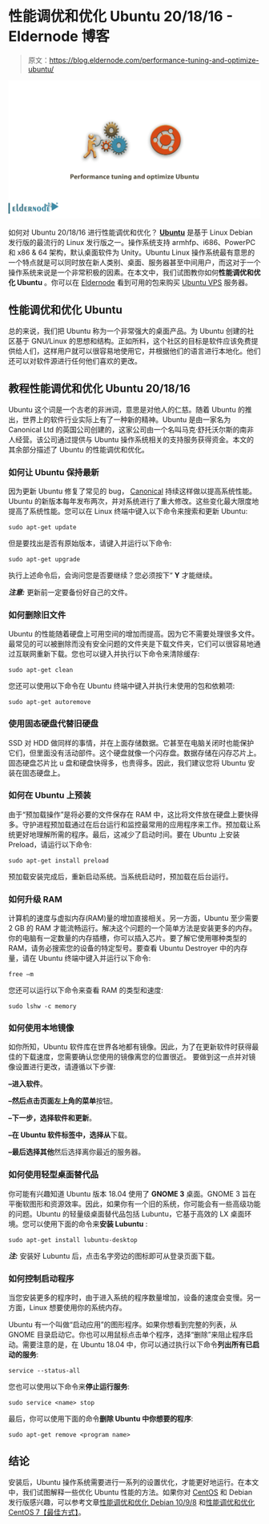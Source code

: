 # 性能调优和优化 Ubuntu 20/18/16 - Eldernode 博客

> 原文：<https://blog.eldernode.com/performance-tuning-and-optimize-ubuntu/>

![Performance tuning and optimize Ubuntu](img/4c21816440c873378867830e4ba293e0.png)

如何对 Ubuntu 20/18/16 进行性能调优和优化？ **[Ubuntu](https://blog.eldernode.com/tag/ubuntu/)** 是基于 Linux Debian 发行版的最流行的 Linux 发行版之一。操作系统支持 armhfp、i686、PowerPC 和 x86 & 64 架构，默认桌面软件为 Unity。Ubuntu Linux 操作系统最有意思的一个特点就是可以同时放在新人类别、桌面、服务器甚至中间用户，而这对于一个操作系统来说是一个非常积极的因素。在本文中，我们试图教你如何**性能调优和优化 Ubuntu** 。你可以在 [Eldernode](https://eldernode.com/) 看到可用的包来购买 [Ubuntu VPS](https://eldernode.com/ubuntu-vps/) 服务器。

## 性能调优和优化 Ubuntu

总的来说，我们把 Ubuntu 称为一个非常强大的桌面产品。为 Ubuntu 创建的社区基于 GNU/Linux 的思想和结构。正如所料，这个社区的目标是软件应该免费提供给人们，这样用户就可以很容易地使用它，并根据他们的语言进行本地化。他们还可以对软件源进行任何他们喜欢的更改。

## 教程性能调优和优化 Ubuntu 20/18/16

Ubuntu 这个词是一个古老的非洲词，意思是对他人的仁慈。随着 Ubuntu 的推出，世界上的软件行业实际上有了一种新的精神。Ubuntu 是由一家名为 Canonical Ltd 的英国公司创建的，这家公司由一个名叫马克·舒托沃尔斯的南非人经营。该公司通过提供与 Ubuntu 操作系统相关的支持服务获得资金。本文的其余部分描述了 Ubuntu 的性能调优和优化。

### 如何让 Ubuntu 保持最新

因为更新 Ubuntu 修复了常见的 bug， [Canonical](https://canonical.com/) 持续这样做以提高系统性能。Ubuntu 的新版本每年发布两次，并对系统进行了重大修改。这些变化最大限度地提高了系统性能。您可以在 Linux 终端中键入以下命令来搜索和更新 Ubuntu:

```
sudo apt-get update
```

但是要找出是否有原始版本，请键入并运行以下命令:

```
sudo apt-get upgrade
```

执行上述命令后，会询问您是否要继续？您必须按下“ **Y** 才能继续。

***注意:*** 更新前一定要备份好自己的文件。

### 如何删除旧文件

Ubuntu 的性能随着硬盘上可用空间的增加而提高。因为它不需要处理很多文件。最常见的可以被删除而没有安全问题的文件夹是下载文件夹，它们可以很容易地通过互联网重新下载。您也可以键入并执行以下命令来清除缓存:

```
sudo apt-get clean
```

您还可以使用以下命令在 Ubuntu 终端中键入并执行未使用的包和依赖项:

```
sudo apt-get autoremove
```

### 使用固态硬盘代替旧硬盘

SSD 对 HDD 做同样的事情，并在上面存储数据。它甚至在电脑关闭时也能保护它们，但里面没有活动部件。这个硬盘就像一个闪存盘。数据存储在闪存芯片上。固态硬盘芯片比 u 盘和硬盘快得多，也贵得多。因此，我们建议您将 Ubuntu 安装在固态硬盘上。

### 如何在 Ubuntu 上预装

由于“预加载操作”是将必要的文件保存在 RAM 中，这比将文件放在硬盘上要快得多。守护进程预加载通过在后台运行和监控最常用的应用程序来工作。预加载让系统更好地理解所需的程序。最后，这减少了启动时间。要在 Ubuntu 上安装 Preload，请运行以下命令:

```
sudo apt-get install preload
```

预加载安装完成后，重新启动系统。当系统启动时，预加载在后台运行。

### 如何升级 RAM

计算机的速度与虚拟内存(RAM)量的增加直接相关。另一方面，Ubuntu 至少需要 2 GB 的 RAM 才能流畅运行。解决这个问题的一个简单方法是安装更多的内存。你的电脑有一定数量的内存插槽，你可以插入芯片。要了解它使用哪种类型的 RAM，请务必搜索您的设备的特定型号。要查看 Ubuntu Destroyer 中的内存量，请在 Ubuntu 终端中键入并运行以下命令:

```
free –m
```

您还可以运行以下命令来查看 RAM 的类型和速度:

```
sudo lshw -c memory
```

### 如何使用本地镜像

如你所知，Ubuntu 软件库在世界各地都有镜像。因此，为了在更新软件时获得最佳的下载速度，您需要确认您使用的镜像离您的位置很近。
要做到这一点并对镜像设置进行更改，请遵循以下步骤:

**–**进入**软件**。

**–**然后点击页面左上角的**菜单**按钮。

**–**下一步，选择**软件和更新**。

**–**在 Ubuntu 软件标签中，选择**从**下载。

**–**最后选择**其他**然后选择离你最近的服务器。

### 如何使用轻型桌面替代品

你可能有兴趣知道 Ubuntu 版本 18.04 使用了 **GNOME 3** 桌面。GNOME 3 旨在平衡软图形和资源效率。因此，如果你有一个旧的系统，你可能会有一些高级功能的问题。Ubuntu 的轻量级桌面替代品包括 Lubuntu，它基于高效的 LX 桌面环境。您可以使用下面的命令来**安装 Lubuntu** :

```
sudo apt-get install lubuntu-desktop
```

***注:*** 安装好 Lubuntu 后，点击名字旁边的图标即可从登录页面下载。

### 如何控制启动程序

当您安装更多的程序时，由于进入系统的程序数量增加，设备的速度会变慢。另一方面，Linux 想要使用你的系统内存。

Ubuntu 有一个叫做“启动应用”的图形程序。如果你想看到完整的列表，从 GNOME 目录启动它。你也可以用鼠标点击单个程序，选择“删除”来阻止程序启动。需要注意的是，在 Ubuntu 18.04 中，你可以通过执行以下命令**列出所有已启动的服务**:

```
service --status-all
```

您也可以使用以下命令来**停止运行服务**:

```
sudo service <name> stop
```

最后，你可以使用下面的命令**删除 Ubuntu 中你想要的程序**:

```
sudo apt-get remove <program name>
```

## 结论

安装后，Ubuntu 操作系统需要进行一系列的设置优化，才能更好地运行。在本文中，我们试图解释一些优化 Ubuntu 性能的方法。如果你对 [CentOS](https://blog.eldernode.com/tag/centos/) 和 Debian 发行版感兴趣，可以参考文章[性能调优和优化 Debian 10/9/8](https://blog.eldernode.com/performance-tuning-and-optimize-debian/) 和[性能调优和优化 CentOS 7【最佳方式】](https://blog.eldernode.com/tuning-and-optimize-centos-7/)。